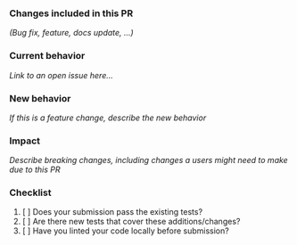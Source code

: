 ### Changes included in this PR 

*(Bug fix, feature, docs update, ...)*

### Current behavior

*Link to an open issue here...*

### New behavior

*If this is a feature change, describe the new behavior*

### Impact

*Describe breaking changes, including changes a users might need to make due to this PR*

### Checklist

1. [ ] Does your submission pass the existing tests?
2. [ ] Are there new tests that cover these additions/changes? 
3. [ ] Have you linted your code locally before submission?
